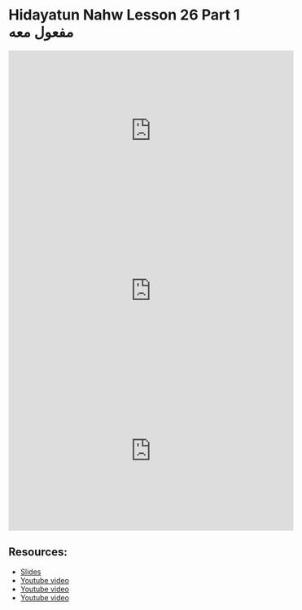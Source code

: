 # Hidayatun Nahw Lesson 26 Part 1 مفعول معه

<iframe width="560" height="315" src="https://www.youtube-nocookie.com/embed/4LS30x-3oAQ?start=0" frameborder="0" allow="accelerometer; autoplay; encrypted-media; gyroscope; picture-in-picture" allowfullscreen="allowfullscreen"></iframe><BR>

<iframe width="560" height="315" src="https://www.youtube-nocookie.com/embed/7FFr_MH7Y3U?start=0" frameborder="0" allow="accelerometer; autoplay; encrypted-media; gyroscope; picture-in-picture" allowfullscreen="allowfullscreen"></iframe><BR>

<iframe width="560" height="315" src="https://www.youtube-nocookie.com/embed/SW2N5x24Rdw?start=0" frameborder="0" allow="accelerometer; autoplay; encrypted-media; gyroscope; picture-in-picture" allowfullscreen="allowfullscreen"></iframe><BR>



## Resources:
- [Slides](https://github.com/arshare/resources_balagha_pdfs)
- [Youtube video](https://www.youtube.com/watch?v=4LS30x-3oAQ&list=PLzn0qdi6JpdtdAyaM2yvvY1Yk9i4EpLHD&index=74)
- [Youtube video](https://www.youtube.com/watch?v=7FFr_MH7Y3U&list=PLzn0qdi6JpdtdAyaM2yvvY1Yk9i4EpLHD&index=75)
- [Youtube video](https://www.youtube.com/watch?v=SW2N5x24Rdw&list=PLzn0qdi6JpdtdAyaM2yvvY1Yk9i4EpLHD&index=76)

